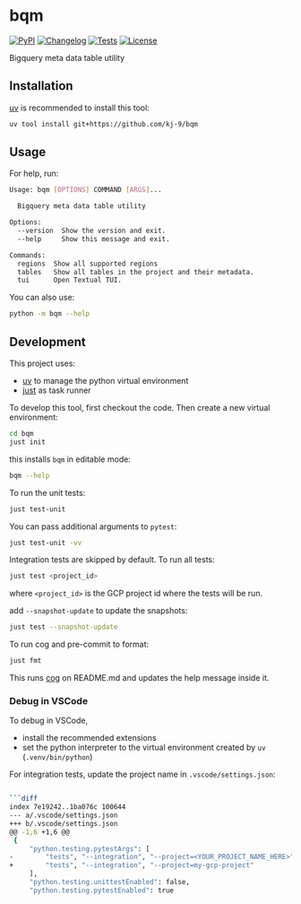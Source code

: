 # bqm

[![PyPI](https://img.shields.io/pypi/v/bqm.svg)](https://pypi.org/project/bqm/)
[![Changelog](https://img.shields.io/github/v/release/kj-9/bqm?include_prereleases&label=changelog)](https://github.com/kj-9/bqm/releases)
[![Tests](https://github.com/kj-9/bqm/actions/workflows/ci.yml/badge.svg)](https://github.com/kj-9/bqm/actions/workflows/ci.yml)
[![License](https://img.shields.io/badge/license-Apache%202.0-blue.svg)](https://github.com/kj-9/bqm/blob/master/LICENSE)

Bigquery meta data table utility

## Installation

[uv](https://github.com/astral-sh/uv) is recommended to install this tool:
```bash
uv tool install git+https://github.com/kj-9/bqm
```

## Usage

For help, run:
<!-- [[[cog
import cog
from bqm import cli
from click.testing import CliRunner
runner = CliRunner()
result = runner.invoke(cli.cli, ["--help"])
help = result.output.replace("Usage: cli", "Usage: bqm")
cog.out(
    f"```bash\n{help}\n```"
)
]]] -->
```bash
Usage: bqm [OPTIONS] COMMAND [ARGS]...

  Bigquery meta data table utility

Options:
  --version  Show the version and exit.
  --help     Show this message and exit.

Commands:
  regions  Show all supported regions
  tables   Show all tables in the project and their metadata.
  tui      Open Textual TUI.

```
<!-- [[[end]]] -->

You can also use:
```bash
python -m bqm --help
```

## Development

This project uses:
- [uv](https://github.com/astral-sh/uv) to manage the python virtual environment
- [just](https://github.com/casey/just) as task runner

To develop this tool, first checkout the code. Then create a new virtual environment:
```bash
cd bqm
just init
```

this installs `bqm` in editable mode:
```bash
bqm --help
```

To run the unit tests:
```bash
just test-unit
```

You can pass additional arguments to `pytest`:
```bash
just test-unit -vv
```

Integration tests are skipped by default. To run all tests:
```bash
just test <project_id>
```
where `<project_id>` is the GCP project id where the tests will be run.

add `--snapshot-update` to update the snapshots:
```bash
just test --snapshot-update
```

To run cog and pre-commit to format:
```bash
just fmt
```
This runs [cog](https://cog.readthedocs.io/en/latest/) on README.md and updates the help message inside it.

### Debug in VSCode

To debug in VSCode,
- install the recommended extensions
- set the python interpreter to the virtual environment created by `uv` (`.venv/bin/python`)

For integration tests, update the project name in `.vscode/settings.json`:
```bash

```diff
index 7e19242..1ba076c 100644
--- a/.vscode/settings.json
+++ b/.vscode/settings.json
@@ -1,6 +1,6 @@
 {
     "python.testing.pytestArgs": [
-        "tests", "--integration", "--project=<YOUR_PROJECT_NAME_HERE>"
+        "tests", "--integration", "--project=my-gcp-project"
     ],
     "python.testing.unittestEnabled": false,
     "python.testing.pytestEnabled": true
```
